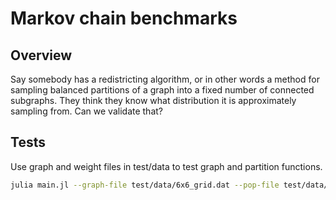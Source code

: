 # Markov chain benchmarks

## Overview 
Say somebody has a redistricting algorithm, or in other words a method for sampling balanced partitions of a graph into a fixed number of connected subgraphs.  They think they know what distribution it is approximately sampling from.  Can we validate that?

## Tests
Use graph and weight files in test/data to test graph and partition functions.

```sh
julia main.jl --graph-file test/data/6x6_grid.dat --pop-file test/data/6x6_grid_weight.dat --enum-file test/data/6x6_grid_enum.txt
```
